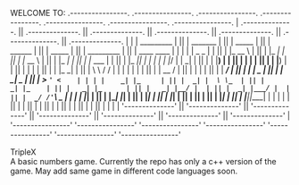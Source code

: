 WELCOME TO:
 .----------------.  .----------------.  .----------------.  .----------------.  .----------------.  .----------------.  .----------------. 
| .--------------. || .--------------. || .--------------. || .--------------. || .--------------. || .--------------. || .--------------. |
| |  _________   | || |  _______     | || |     _____    | || |   ______     | || |   _____      | || |  _________   | || |  ____  ____  | |
| | |  _   _  |  | || | |_   __ \    | || |    |_   _|   | || |  |_   __ \   | || |  |_   _|     | || | |_   ___  |  | || | |_  _||_  _| | |
| | |_/ | | \_|  | || |   | |__) |   | || |      | |     | || |    | |__) |  | || |    | |       | || |   | |_  \_|  | || |   \ \  / /   | |
| |     | |      | || |   |  __ /    | || |      | |     | || |    |  ___/   | || |    | |   _   | || |   |  _|  _   | || |    > `' <    | |
| |    _| |_     | || |  _| |  \ \_  | || |     _| |_    | || |   _| |_      | || |   _| |__/ |  | || |  _| |___/ |  | || |  _/ /'`\ \_  | |
| |   |_____|    | || | |____| |___| | || |    |_____|   | || |  |_____|     | || |  |________|  | || | |_________|  | || | |____||____| | |
| |              | || |              | || |              | || |              | || |              | || |              | || |              | |
| '--------------' || '--------------' || '--------------' || '--------------' || '--------------' || '--------------' || '--------------' |
 '----------------'  '----------------'  '----------------'  '----------------'  '----------------'  '----------------'  '----------------' 
                  
TripleX                                                               
A basic numbers game.
Currently the repo has only a c++ version of the game.
May add same game in different code languages soon.
